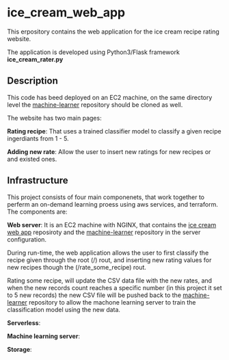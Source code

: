 # ice_cream_web_app

This erpository contains the web application for the ice cream recipe rating website.

The application is developed using Python3/Flask framework __ice_cream_rater.py__

## Description
This code has beed deployed on an EC2 machine, on the same directory level the [machine-learner](https://github.com/dmrimawi/machine-learner) repository should be cloned as well.

The website has two main pages:

__Rating recipe__: That uses a trained classifier model to classify a given recipe ingerdiants from 1 - 5.

__Adding new rate__: Allow the user to insert new ratings for new recipes or and existed ones.

## Infrastructure

This project consists of four main componenets, that work together to perferm an on-demand learning proess using aws services, and terraform. The components are:

__Web server__: It is an EC2 machine with NGINX, that contains the [ice cream web app](https://github.com/dmrimawi/ice_cream_web_app) reposiroty and the [machine-learner](https://github.com/dmrimawi/machine-learner) repository in the server configuration.

During run-time, the web application allows the user to first classify the recipe given through the root (/) rout, and inserting new rating values for new recipes though the (/rate_some_recipe) rout.

Rating some recipe, will update the CSV data file with the new rates, and when the new records count reaches a specific number (in this project it set to 5 new records) the new CSV file will be pushed back to the [machine-learner](https://github.com/dmrimawi/machine-learner) repository to allow the machone learning server to train the classification model using the new data.

__Serverless__:

__Machine learning server__:

__Storage__:


